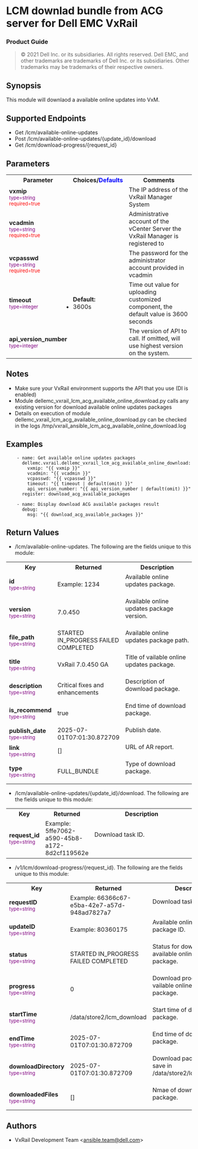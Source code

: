 **LCM downlad bundle from ACG server for Dell EMC VxRail**
=========================================
### Product Guide

> © 2021 Dell Inc. or its subsidiaries. All rights reserved. Dell 
> EMC, and other trademarks are trademarks of Dell Inc. or its 
> subsidiaries. Other trademarks may be trademarks of their respective owners. 

Synopsis
--------
This module will downlaod a available online updates into VxM.

Supported Endpoints
--------

* Get  /lcm/available-online-updates
* Post /lcm/available-online-updates/{update_id}/download
* Get  /lcm/download-progress/{request_id}

Parameters
----------

<table  border=0 cellpadding=0 class="documentation-table">
    <tr>
        <th colspan="1">Parameter</th>
        <th>Choices/<font color="blue">Defaults</font></th>
        <th width="100%">Comments</th>
    </tr>
    <tr>
        <td colspan="1">
            <div class="ansibleOptionAnchor" id="parameter-host_name"></div>
            <b>vxmip</b>
            <a class="ansibleOptionLink" href="#parameter-host_name" title="Permalink to this option"></a>
            <div style="font-size: small">
                <span style="color: purple">type=string</span>
                <br>
                <span style="color: red">required=true</span>                
            </div>
        </td>
        <td></td>                                                                
        <td>
            <div></div>
            <div>The IP address of the VxRail Manager System</div>
        </td>
    </tr>
    <tr>
        <td colspan="1">
            <div class="ansibleOptionAnchor" id="parameter-host_name"></div>
            <b>vcadmin</b>
            <a class="ansibleOptionLink" href="#parameter-host_name" title="Permalink to this option"></a>
            <div style="font-size: small">
                <span style="color: purple">type=string</span>
                <br>
                <span style="color: red">required=true</span>                    
            </div>
        </td>
        <td></td>
        <td>
            <div></div>
            <div>Administrative account of the vCenter Server the VxRail Manager is registered to</div>
        </td>
    </tr>
    <tr>
        <td colspan="1">
            <div class="ansibleOptionAnchor" id="parameter-host_name"></div>
            <b>vcpasswd</b>
            <a class="ansibleOptionLink" href="#parameter-host_name" title="Permalink to this option"></a>
            <div style="font-size: small">
                <span style="color: purple">type=string</span>
                <br>
                <span style="color: red">required=true</span>                   
            </div>
        </td>
        <td>
        </td>
        <td>
            <div></div>
            <div>The password for the administrator account provided in vcadmin</div>
        </td>
    </tr>
    <tr>
        <td colspan="1">
            <div class="ansibleOptionAnchor" id="parameter-state"></div>
            <b>timeout</b>
            <a class="ansibleOptionLink" href="#parameter-state" title="Permalink to this option"></a>
            <div style="font-size: small">
            <span style="color: purple">type=integer</span>
            <br>
            <span style="color: red"></span>                  
            </div>
        </td>
        <td>
            <ul style="margin: 0; padding: 0"><b>Default:</b>
                <li>3600s</li>
            </ul>
        </td>
        <td>
            <div></div>
            <div>Time out value for uploading customized component, the default value is 3600 seconds</div>
            <div></div>
        </td>
    </tr>
    <tr>
        <td colspan="1">
            <div class="ansibleOptionAnchor" id="parameter-state"></div>
            <b>api_version_number</b>
            <a class="ansibleOptionLink" href="#parameter-state" title="Permalink to this option"></a>
            <div style="font-size: small">
            <span style="color: purple">type=integer</span>
            <br>
            <span style="color: red"></span>                    
            </div>
        </td>
        <td>
        </td>
        <td>
            <div></div>
            <div>The version of API to call. If omitted, will use highest version on the system.</div>
            <div></div>
            </td>
        </tr>
</table>

Notes
-----
- Make sure your VxRail environment supports the API that you use (DI is enabled)
- Module dellemc_vxrail_lcm_acg_available_online_download.py calls any existing version for download available online updates packages
- Details on execution of module dellemc_vxrail_lcm_acg_available_online_download.py can be checked in the logs /tmp/vxrail_ansible_lcm_acg_available_online_download.log

Examples
--------

``` yaml+jinja
    - name: Get available online updates packages
      dellemc.vxrail.dellemc_vxrail_lcm_acg_available_online_download:
        vxmip: "{{ vxmip }}"
        vcadmin: "{{ vcadmin }}"
        vcpasswd: "{{ vcpasswd }}"
        timeout: "{{ timeout | default(omit) }}"
        api_version_number: "{{ api_version_number | default(omit) }}"
      register: download_acg_available_packages

    - name: Display download ACG available packages result
      debug:
        msg: "{{ download_acg_available_packages }}"
```

Return Values
-------------
* /lcm/available-online-updates. 
The following are the fields unique to this module:

<table border=0 cellpadding=0 class="documentation-table">
    <tr>
        <th colspan="3">Key</th>
        <th>Returned</th>
        <th width="100%">Description</th>
    </tr>
    <tr>
        <td colspan="3">
            <div class="ansibleOptionAnchor" id="return-changed"></div>
            <b>id</b>
            <a class="ansibleOptionLink" href="#return-changed" title="Permalink to this return value"></a>
            <div style="font-size: small">
                <span style="color: purple">type=string</span>
            </div>
        </td>
        <td>Example: 1234</td>
        <td>
            <div>Available online updates package.</div>
            <br/>
        </td>
    </tr>
    <tr>
        <td colspan="3">
            <div class="ansibleOptionAnchor" id="return-changed"></div>
            <b>version</b>
            <a class="ansibleOptionLink" href="#return-changed" title="Permalink to this return value"></a>
            <div style="font-size: small">
                <span style="color: purple">type=string</span>
            </div>
        </td>
        <td>7.0.450</td>
        <td>
            <div>Available online updates package version.</div>
            <br/>
        </td>
    </tr>
    </tr>
        <tr>
        <td colspan="3">
            <div class="ansibleOptionAnchor" id="return-changed"></div>
            <b>file_path</b>
            <a class="ansibleOptionLink" href="#return-changed" title="Permalink to this return value"></a>
            <div style="font-size: small">
                <span style="color: purple">type=string</span>
            </div>
        </td>
        <td>STARTED
            IN_PROGRESS
            FAILED
            COMPLETED
        </td>
        <td>
            <div>Available online updates package path.</div>
            <br/>
        </td>
    </tr>
    <tr>
        <td colspan="3">
            <div class="ansibleOptionAnchor" id="return-changed"></div>
            <b>title</b>
            <a class="ansibleOptionLink" href="#return-changed" title="Permalink to this return value"></a>
            <div style="font-size: small">
                <span style="color: purple">type=string</span>
            </div>
        </td>
        <td>VxRail 7.0.450 GA</td>
        <td>
            <div>Title of vailable online updates package.</div>
            <br/>
        </td>
    </tr>
    <tr>
        <td colspan="3">
            <div class="ansibleOptionAnchor" id="return-changed"></div>
            <b>description</b>
            <a class="ansibleOptionLink" href="#return-changed" title="Permalink to this return value"></a>
            <div style="font-size: small">
                <span style="color: purple">type=string</span>
            </div>
        </td>
        <td>Critical fixes and enhancements</td>
        <td>
            <div>Description of download package.</div>
            <br/>
        </td>
    </tr>
    <tr>
        <td colspan="3">
            <div class="ansibleOptionAnchor" id="return-changed"></div>
            <b>is_recommend</b>
            <a class="ansibleOptionLink" href="#return-changed" title="Permalink to this return value"></a>
            <div style="font-size: small">
                <span style="color: purple">type=string</span>
            </div>
        </td>
        <td>true</td>
        <td>
            <div>End time of download package.</div>
            <br/>
        </td>
    </tr>
    <tr>
        <td colspan="3">
            <div class="ansibleOptionAnchor" id="return-changed"></div>
            <b>publish_date</b>
            <a class="ansibleOptionLink" href="#return-changed" title="Permalink to this return value"></a>
            <div style="font-size: small">
                <span style="color: purple">type=string</span>
            </div>
        </td>
        <td>2025-07-01T07:01:30.872709</td>
        <td>
            <div>Publish date.</div>
            <br/>
        </td>
    </tr>
    <tr>
        <td colspan="3">
            <div class="ansibleOptionAnchor" id="return-changed"></div>
            <b>link</b>
            <a class="ansibleOptionLink" href="#return-changed" title="Permalink to this return value"></a>
            <div style="font-size: small">
                <span style="color: purple">type=string</span>
            </div>
        </td>
        <td>[]</td>
        <td>
            <div>URL of AR report.</div>
            <br/>
        </td>
    </tr>
    <tr>
        <td colspan="3">
            <div class="ansibleOptionAnchor" id="return-changed"></div>
            <b>type</b>
            <a class="ansibleOptionLink" href="#return-changed" title="Permalink to this return value"></a>
            <div style="font-size: small">
                <span style="color: purple">type=string</span>
            </div>
        </td>
        <td>FULL_BUNDLE</td>
        <td>
            <div>Type of download package.</div>
            <br/>
        </td>
    </tr>
</table>

* /lcm/available-online-updates/{update_id}/download. 
The following are the fields unique to this module:

<table border=0 cellpadding=0 class="documentation-table">
    <tr>
        <th colspan="3">Key</th>
        <th>Returned</th>
        <th width="100%">Description</th>
    </tr>
    <tr>
        <td colspan="3">
            <div class="ansibleOptionAnchor" id="return-changed"></div>
            <b>request_id</b>
            <a class="ansibleOptionLink" href="#return-changed" title="Permalink to this return value"></a>
            <div style="font-size: small">
                <span style="color: purple">type=string</span>
            </div>
        </td>
        <td>Example: 5ffe7062-a590-45b8-a172-8d2cf119562e</td>
        <td>
            <div>Download task ID.</div>
            <br/>
        </td>
    </tr>
</table>

* /v1/lcm/download-progress/{request_id}. 
The following are the fields unique to this module:



<table border=0 cellpadding=0 class="documentation-table">
    <tr>
        <th colspan="3">Key</th>
        <th>Returned</th>
        <th width="100%">Description</th>
    </tr>
    <tr>
        <td colspan="3">
            <div class="ansibleOptionAnchor" id="return-changed"></div>
            <b>requestID</b>
            <a class="ansibleOptionLink" href="#return-changed" title="Permalink to this return value"></a>
            <div style="font-size: small">
                <span style="color: purple">type=string</span>
            </div>
        </td>
        <td>Example: 66366c67-e5ba-42e7-a57d-948ad7827a7</td>
        <td>
            <div>Download task ID.</div>
            <br/>
        </td>
    </tr>
    <tr>
        <td colspan="3">
            <div class="ansibleOptionAnchor" id="return-changed"></div>
            <b>updateID</b>
            <a class="ansibleOptionLink" href="#return-changed" title="Permalink to this return value"></a>
            <div style="font-size: small">
                <span style="color: purple">type=string</span>
            </div>
        </td>
        <td>Example: 80360175</td>
        <td>
            <div>Available online updates package ID.</div>
            <br/>
        </td>
    </tr>
    </tr>
        <tr>
        <td colspan="3">
            <div class="ansibleOptionAnchor" id="return-changed"></div>
            <b>status</b>
            <a class="ansibleOptionLink" href="#return-changed" title="Permalink to this return value"></a>
            <div style="font-size: small">
                <span style="color: purple">type=string</span>
            </div>
        </td>
        <td>STARTED
            IN_PROGRESS
            FAILED
            COMPLETED
        </td>
        <td>
            <div>Status for download available online updates package.</div>
            <br/>
        </td>
    </tr>
    <tr>
        <td colspan="3">
            <div class="ansibleOptionAnchor" id="return-changed"></div>
            <b>progress</b>
            <a class="ansibleOptionLink" href="#return-changed" title="Permalink to this return value"></a>
            <div style="font-size: small">
                <span style="color: purple">type=string</span>
            </div>
        </td>
        <td>0</td>
        <td>
            <div>Download progress of vailable online updates package.</div>
            <br/>
        </td>
    </tr>
    <tr>
        <td colspan="3">
            <div class="ansibleOptionAnchor" id="return-changed"></div>
            <b>startTime</b>
            <a class="ansibleOptionLink" href="#return-changed" title="Permalink to this return value"></a>
            <div style="font-size: small">
                <span style="color: purple">type=string</span>
            </div>
        </td>
        <td>/data/store2/lcm_download</td>
        <td>
            <div>Start time of download package.</div>
            <br/>
        </td>
    </tr>
    <tr>
        <td colspan="3">
            <div class="ansibleOptionAnchor" id="return-changed"></div>
            <b>endTime</b>
            <a class="ansibleOptionLink" href="#return-changed" title="Permalink to this return value"></a>
            <div style="font-size: small">
                <span style="color: purple">type=string</span>
            </div>
        </td>
        <td>2025-07-01T07:01:30.872709</td>
        <td>
            <div>End time of download package.</div>
            <br/>
        </td>
    </tr>
    <tr>
        <td colspan="3">
            <div class="ansibleOptionAnchor" id="return-changed"></div>
            <b>downloadDirectory</b>
            <a class="ansibleOptionLink" href="#return-changed" title="Permalink to this return value"></a>
            <div style="font-size: small">
                <span style="color: purple">type=string</span>
            </div>
        </td>
        <td>2025-07-01T07:01:30.872709</td>
        <td>
            <div>Download package will be save in /data/store2/lcm_download.</div>
            <br/>
        </td>
    </tr>
    <tr>
        <td colspan="3">
            <div class="ansibleOptionAnchor" id="return-changed"></div>
            <b>downloadedFiles</b>
            <a class="ansibleOptionLink" href="#return-changed" title="Permalink to this return value"></a>
            <div style="font-size: small">
                <span style="color: purple">type=string</span>
            </div>
        </td>
        <td>[]</td>
        <td>
            <div>Nmae of download package.</div>
            <br/>
        </td>
    </tr>
</table>

Authors
-------

-   VxRail Development Team &lt;<ansible.team@dell.com>&gt;